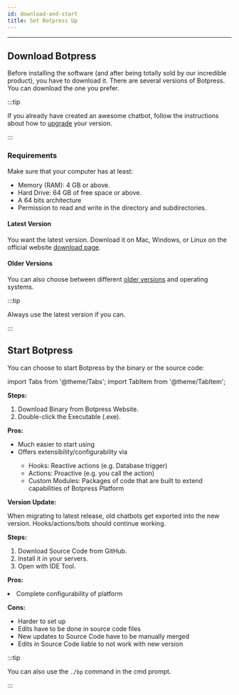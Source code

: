 ```yaml
---
id: download-and-start
title: Set Botpress Up
---
```


---------------

## Download Botpress

Before installing the software (and after being totally sold by our incredible product), you have to download it. There are several versions of Botpress. You can download the one you prefer.

:::tip

If you already have created an awesome chatbot, follow the instructions about how to [upgrade](/docs/intro-to-botpress/update) your version.

:::

### Requirements

Make sure that your computer has at least:

- Memory (RAM): 4 GB or above.
- Hard Drive: 64 GB of free space or above.
- A 64 bits architecture
- Permission to read and write in the directory and subdirectories.

#### Latest Version

You want the latest version. Download it on Mac, Windows, or Linux on the official website [download page](https://botpress.com/download).

#### Older Versions

You can also choose between different [older versions](https://s3.amazonaws.com/botpress-binaries/index.html) and operating systems.

:::tip

Always use the latest version if you can.

:::

## Start Botpress

You can choose to start Botpress by the binary or the source code:

import Tabs from '@theme/Tabs';
import TabItem from '@theme/TabItem';

<Tabs>
  <TabItem value="binary" label="Binary">

<strong>Steps:</strong>
<ol>
    <li>Download Binary from Botpress Website.</li>
    <li>Double-click the Executable (.exe).</li>
</ol>

<strong>Pros:</strong>
<ul>
    <li>Much easier to start using</li>
    <li>Offers extensibility/configurability via</li>
        <ul>
        <li>Hooks: Reactive actions (e.g. Database trigger)</li>
        <li>Actions: Proactive (e.g. you call the action)</li>
        <li>Custom Modules: Packages of code that are built to extend capabilities of Botpress Platform</li>
        </ul>
</ul>

<strong>Version Update:</strong>
<p>When migrating to latest release, old chatbots get exported into the new version. Hooks/actions/bots should continue working.</p>
  </TabItem>
  <TabItem value="source-code" label="Source Code" default>
<strong>Steps:</strong>
<ol>
    <li>Download Source Code from GitHub.</li>
    <li>Install it in your servers.</li>
    <li>Open with IDE Tool.</li>
</ol>

<strong>Pros:</strong>
<p><li>Complete configurability of platform</li></p>

<strong>Cons:</strong>
<ul>
    <li>Harder to set up</li>
    <li>Edits have to be done in source code files</li>
    <li>New updates to Source Code have to be manually merged</li>
    <li>Edits in Source Code liable to not work with new version</li>
</ul>
  </TabItem>
</Tabs>

:::tip

You can also use the `./bp` command in the cmd prompt.

:::